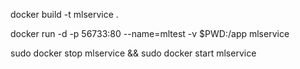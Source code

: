 docker build -t mlservice .

docker run -d -p 56733:80 --name=mltest -v $PWD:/app mlservice     

sudo docker stop mlservice && sudo docker start mlservice